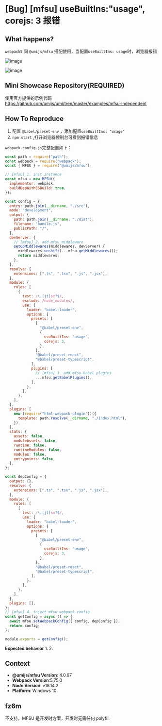 # [Bug] [mfsu] useBuiltIns:"usage", corejs: 3 报错

## What happens?

`webpack5` 同 `@umijs/mfsu` 搭配使用，当配置`useBuiltIns: usage`时，浏览器报错

![image](https://user-images.githubusercontent.com/18549980/236590335-ea7f592f-87ac-4950-b530-9a24a4af9361.png)

![image](https://user-images.githubusercontent.com/18549980/236590327-372e76a8-fb93-46b1-a4e3-f163bf5110ad.png)

## Mini Showcase Repository(REQUIRED)

使用官方提供的示例代码 https://github.com/umijs/umi/tree/master/examples/mfsu-independent

## How To Reproduce

1. 配置 `@babel/preset-env` ，添加配置`useBuiltIns: "usage"`
2. `npm start` ,打开浏览器控制台可看到报错信息

`webpack.config.js`完整配置如下：

```javascript
const path = require("path");
const webpack = require("webpack");
const { MFSU } = require("@umijs/mfsu");

// [mfsu] 1. init instance
const mfsu = new MFSU({
  implementor: webpack,
  buildDepWithESBuild: true,
});

const config = {
  entry: path.join(__dirname, "./src"),
  mode: "development",
  output: {
    path: path.join(__dirname, "./dist"),
    filename: "bundle.js",
    publicPath: "/",
  },
  devServer: {
    // [mfsu] 2. add mfsu middleware
    setupMiddlewares(middlewares, devServer) {
      middlewares.unshift(...mfsu.getMiddlewares());
      return middlewares;
    },
  },
  resolve: {
    extensions: [".ts", ".tsx", ".js", ".jsx"],
  },
  module: {
    rules: [
      {
        test: /\.[jt]sx?$/,
        exclude: /node_modules/,
        use: {
          loader: "babel-loader",
          options: {
            presets: [
              [
                "@babel/preset-env",
                {
                  useBuiltIns: "usage",
                  corejs: 3,
                },
              ],
              "@babel/preset-react",
              "@babel/preset-typescript",
            ],
            plugins: [
              // [mfsu] 3. add mfsu babel plugins
              ...mfsu.getBabelPlugins(),
            ],
          },
        },
      },
    ],
  },
  plugins: [
    new (require("html-webpack-plugin"))({
      template: path.resolve(__dirname, "./index.html"),
    }),
  ],
  stats: {
    assets: false,
    moduleAssets: false,
    runtime: false,
    runtimeModules: false,
    modules: false,
    entrypoints: false,
  },
};

const depConfig = {
  output: {},
  resolve: {
    extensions: [".ts", ".tsx", ".js", ".jsx"],
  },
  module: {
    rules: [
      {
        test: /\.[jt]sx?$/,
        use: {
          loader: "babel-loader",
          options: {
            presets: [
              [
                "@babel/preset-env",
                {
                  useBuiltIns: "usage",
                  corejs: 3,
                },
              ],
              "@babel/preset-react",
              "@babel/preset-typescript",
            ],
          },
        },
      },
    ],
  },
  plugins: [],
};
// [mfsu] 4. inject mfsu webpack config
const getConfig = async () => {
  await mfsu.setWebpackConfig({ config, depConfig });
  return config;
};

module.exports = getConfig();
```

**Expected behavior** 1. 2.

<!-- 请提供复现链接/步骤，错误日志以及相关配置 -->

## Context

- **@umijs/mfsu Version**: 4.0.67
- **Webpack Version**:5.75.0
- **Node Version**: v18.14.2
- **Platform**: Windows 10

## fz6m

不支持，MFSU 是开发时方案，开发时无需任何 polyfill
